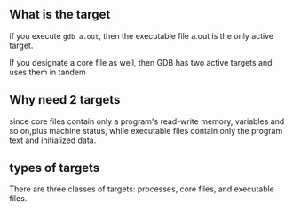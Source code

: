 ## What is the target

if you execute `gdb a.out`, then the executable file a.out is the only active target.

If you designate a core file as well, then GDB has two active targets and uses them in tandem

## Why need 2 targets
since core files contain only a program's read-write memory, variables and so on,plus machine status,
while executable files contain only the program text and initialized data.

## types of targets
There are three classes of targets: processes, core files, and executable files.
